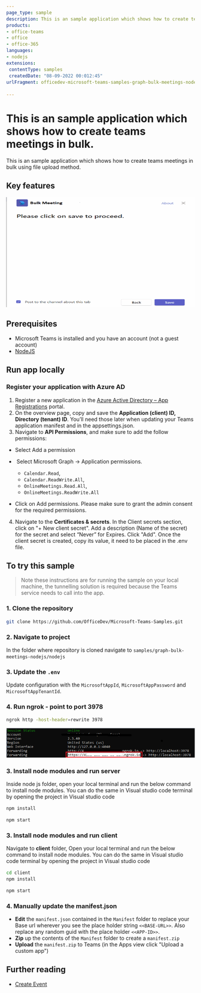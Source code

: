 ```yaml
---
page_type: sample
description: This is an sample application which shows how to create teams meetings in bulk.
products:
- office-teams
- office
- office-365
languages:
- nodejs
extensions:
 contentType: samples
 createdDate: "08-09-2022 00:012:45"
urlFragment: officedev-microsoft-teams-samples-graph-bulk-meetings-nodejs.

---
```


# This is an sample application which shows how to create teams meetings in bulk.

This is an sample application which shows how to create teams meetings in bulk using file upload method.

## Key features

![Bulk Meeting Gif](Images/BulkMeeting.gif)

## Prerequisites

- Microsoft Teams is installed and you have an account (not a guest account)
-  [NodeJS](https://nodejs.org/en/)

## Run app locally

### Register your application with Azure AD

1. Register a new application in the [Azure Active Directory – App Registrations](https://go.microsoft.com/fwlink/?linkid=2083908) portal.
2. On the overview page, copy and save the **Application (client) ID, Directory (tenant) ID**. You’ll need those later when updating your Teams application manifest and in the appsettings.json.
3. Navigate to **API Permissions**, and make sure to add the follow permissions:
-   Select Add a permission
-   Select Microsoft Graph -> Application permissions.
   - `Calendar.Read`,
   - `Calendar.ReadWrite.All`,
   - `OnlineMeetings.Read.All`,
   - `OnlineMeetings.ReadWrite.All`

-   Click on Add permissions. Please make sure to grant the admin consent for the required permissions.

4.  Navigate to the **Certificates & secrets**. In the Client secrets section, click on "+ New client secret". Add a description (Name of the secret) for the secret and select “Never” for Expires. Click "Add". Once the client secret is created, copy its value, it need to be placed in the .env file.

## To try this sample

> Note these instructions are for running the sample on your local machine, the tunnelling solution is required because
> the Teams service needs to call into the app.

### 1. Clone the repository
   ```bash
   git clone https://github.com/OfficeDev/Microsoft-Teams-Samples.git
   ```

### 2. Navigate to project
In the folder where repository is cloned navigate to `samples/graph-bulk-meetings-nodejs/nodejs`

### 3. Update the `.env`
Update configuration with the ```MicrosoftAppId```,  ```MicrosoftAppPassword``` and ```MicrosoftAppTenantId```.

### 4. Run ngrok - point to port 3978

```bash
ngrok http -host-header=rewrite 3978
```

![Ngrok screen](Images/NgrokScreenshot.png)

### 3. Install node modules and run server 

 Inside node js folder, open your local terminal and run the below command to install node modules. You can do the same in Visual studio code terminal by opening the project in Visual studio code 

```bash
npm install
```

```bash
npm start
```

### 3. Install node modules and run client 

 Navigate to **client** folder, Open your local terminal and run the below command to install node modules. You can do the same in Visual studio code terminal by opening the project in Visual studio code 

```bash
cd client
npm install
```

```bash
npm start
```
    
### 4. Manually update the manifest.json
- **Edit** the `manifest.json` contained in the `Manifest` folder to replace your Base url wherever you see the place holder string `<<BASE-URL>>`. Also replace any random guid with the place holder `<<APP-ID>>`.
- **Zip** up the contents of the `Manifest` folder to create a `manifest.zip`
- **Upload** the `manifest.zip` to Teams (in the Apps view click "Upload a custom app")


## Further reading
- [Create Event](https://docs.microsoft.com/en-us/graph/api/user-post-events?view=graph-rest-1.0&tabs=javascript)

